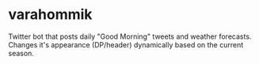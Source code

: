 # varahommik
 Twitter bot that posts daily "Good Morning" tweets and weather forecasts. Changes it's appearance (DP/header) dynamically based on the current season. 
